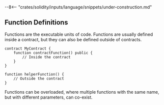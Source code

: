 --8<-- "crates/solidity/inputs/language/snippets/under-construction.md"

## Function Definitions

Functions are the executable units of code. Functions are usually defined inside a contract, but they can also be defined outside of contracts.

```solidity
contract MyContract {
    function contractFunction() public {
        // Inside the contract
    }
}

function helperFunction() {
    // Outside the contract
}
```

Functions can be overloaded, where multiple functions with the same name, but with different parameters, can co-exist.
